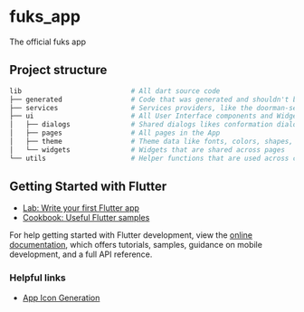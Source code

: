 # fuks_app

The official fuks app

## Project structure

```bash
lib                           # All dart source code
├── generated                 # Code that was generated and shouldn't be touched!
├── services                  # Services providers, like the doorman-service, for UI components
├── ui                        # All User Interface components and Widgets
│   ├── dialogs               # Shared dialogs likes conformation dialogs
│   ├── pages                 # All pages in the App
│   ├── theme                 # Theme data like fonts, colors, shapes, etc.
│   └── widgets               # Widgets that are shared across pages
└── utils                     # Helper functions that are used across components
```

## Getting Started with Flutter

- [Lab: Write your first Flutter app](https://docs.flutter.dev/get-started/codelab)
- [Cookbook: Useful Flutter samples](https://docs.flutter.dev/cookbook)

For help getting started with Flutter development, view the
[online documentation](https://docs.flutter.dev/), which offers tutorials,
samples, guidance on mobile development, and a full API reference.

### Helpful links

* [App Icon Generation](https://icon.kitchen)